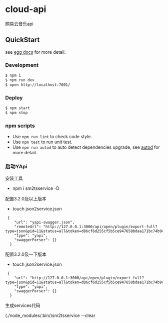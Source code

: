 # cloud-api

网易云音乐api

## QuickStart

<!-- add docs here for user -->

see [egg docs][egg] for more detail.

### Development

```bash
$ npm i
$ npm run dev
$ open http://localhost:7001/
```

### Deploy

```bash
$ npm start
$ npm stop
```

### npm scripts

- Use `npm run lint` to check code style.
- Use `npm test` to run unit test.
- Use `npm run autod` to auto detect dependencies upgrade, see [autod](https://www.npmjs.com/package/autod) for more detail.


[egg]: https://eggjs.org




### 启动YApi

安装工具
* npm i sm2tsservice -D

配置3.2.0及以上版本
* touch json2service.json

```
 {
    "url": "yapi-swagger.json",
    "remoteUrl": "http://127.0.0.1:3000/api/open/plugin/export-full?type=json&pid=11&status=all&token=d86cf6d255cf5b5ce947658bdaa171bc74b9cd70b51078c4882ef353c1af4a6b",
    "type": "yapi",
    "swaggerParser": {}
  }
```

配置3.2.0及一下版本
* touch json2service.json

```
 {
    "url": "http://127.0.0.1:3000/api/open/plugin/export-full?type=json&pid=11&status=all&token=d86cf6d255cf5b5ce947658bdaa171bc74b9cd70b51078c4882ef353c1af4a6b",
    "type": "yapi",
    "swaggerParser": {}
  }
```

生成services代码

(./node_modules/.bin/)sm2tsservice --clear
 
